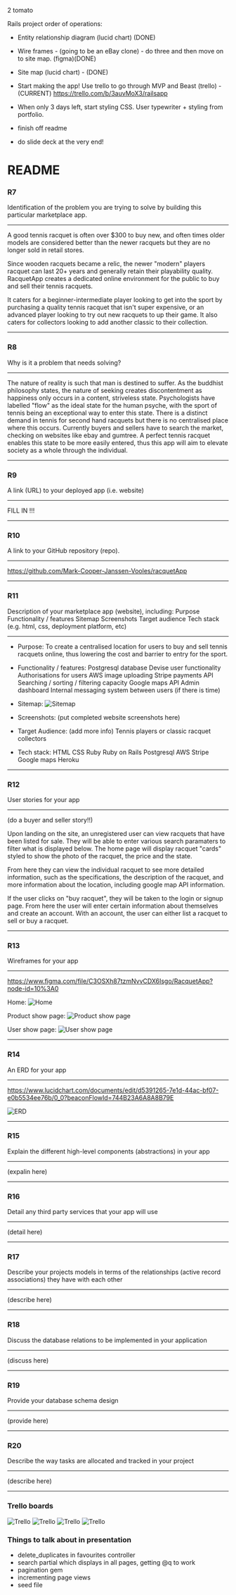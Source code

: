 2 tomato

Rails project order of operations:
- Entity relationship diagram (lucid chart) (DONE)
- Wire frames - (going to be an eBay clone) - do three and then move on to site map. (figma)(DONE)
- Site map (lucid chart) - (DONE)
- Start making the app! Use trello to go through MVP and Beast (trello) - (CURRENT)
https://trello.com/b/3auvMoX3/railsapp
- When only 3 days left, start styling CSS. User typewriter + styling from portfolio.

- finish off readme
- do slide deck at the very end!


# README

### R7 
Identification of the problem you are trying to solve by building this particular marketplace app.

---

A good tennis racquet is often over $300 to buy new, and often times older models are considered better than the newer racquets but they are no longer sold in retail stores. 

Since wooden racquets became a relic, the newer "modern" players racquet can last 20+ years and generally retain their playability quality. RacquetApp creates a dedicated online environment for the public to buy and sell their tennis racquets.

It caters for a beginner-intermediate player looking to get into the sport by purchasing a quality tennis racquet that isn't super expensive, or an advanced player looking to try out new racquets to up their game.  It also caters for collectors looking to add another classic to their collection.

---

### R8
Why is it a problem that needs solving?

---

The nature of reality is such that man is destined to suffer. As the buddhist philosophy states, the nature of seeking creates discontentment as happiness only occurs in a content, striveless state. Psychologists have labelled "flow" as the ideal state for the human psyche, with the sport of tennis being an exceptional way to enter this state. There is a distinct demand in tennis for second hand racquets but there is no centralised place where this occurs. Currently buyers and sellers have to search the market, checking on websites like ebay and gumtree. A perfect tennis racquet enables this state to be more easily entered, thus this app will aim to elevate society as a whole through the individual. 

---

### R9
A link (URL) to your deployed app (i.e. website)

---
FILL IN !!!

---

### R10
A link to your GitHub repository (repo).

---
https://github.com/Mark-Cooper-Janssen-Vooles/racquetApp

---

### R11
Description of your marketplace app (website), including:
Purpose
Functionality / features
Sitemap
Screenshots
Target audience
Tech stack (e.g. html, css, deployment platform, etc)

---

* Purpose: 
To create a centralised location for users to buy and sell tennis racquets online, thus lowering the cost and barrier to entry for the sport. 

* Functionality / features: 
Postgresql database
Devise user functionality
Authorisations for users
AWS image uploading
Stripe payments API
Searching / sorting / filtering capacity
Google maps API
Admin dashboard
Internal messaging system between users (if there is time)

* Sitemap:
![Sitemap](/docs/sitemap_racquetapp.png "Sitemap")

* Screenshots: 
(put completed website screenshots here)

* Target Audience: 
(add more info)
Tennis players or classic racquet collectors

* Tech stack:
HTML
CSS
Ruby
Ruby on Rails
Postgresql
AWS
Stripe
Google maps
Heroku

---

### R12

User stories for your app

---

(do a buyer and seller story!!)

Upon landing on the site, an unregistered user can view racquets that have been listed for sale. They will be able to enter various search paramaters to filter what is displayed below. The home page will display racquet "cards" styled to show the photo of the racquet, the price and the state. 

From here they can view the individual racquet to see more detailed information, such as the specifications, the description of the racquet, and more information about the location, including google map API information. 

If the user clicks on "buy racquet", they will be taken to the login or signup page. From here the user will enter certain information about themselves and create an account. With an account, the user can either list a racquet to sell or buy a racquet. 

---

### R13

Wireframes for your app

---

https://www.figma.com/file/C3OSXh87tzmNvvCDX6Isgo/RacquetApp?node-id=10%3A0

Home: 
![Home](/docs/home.png "Home")

Product show page: 
![Product show page](/docs/product_show.png "Product show page")

User show page:
![User show page](/docs/user_show.png "User show page")

---

### R14

An ERD for your app

---

https://www.lucidchart.com/documents/edit/d5391265-7e1d-44ac-bf07-e0b5534ee76b/0_0?beaconFlowId=744B23A6A8A8B79E

![ERD](/docs/RacquetApp.png "ERD")

---

### R15 

Explain the different high-level components (abstractions) in your app

---

(expalin here)

---

### R16

Detail any third party services that your app will use

---

(detail here)

---

### R17

Describe your projects models in terms of the relationships (active record associations) they have with each other

---

(describe here)

---

### R18

Discuss the database relations to be implemented in your application

---

(discuss here)

---

### R19

Provide your database schema design

---

(provide here)

---

### R20

Describe the way tasks are allocated and tracked in your project

---

(describe here)

---

### Trello boards

![Trello](/docs/trello1.png "Trello")
![Trello](/docs/trello2.png "Trello")
![Trello](/docs/trello3.png "Trello")
![Trello](/docs/trello4.png "Trello")

### Things to talk about in presentation
- delete_duplicates in favourites controller
- search partial which displays in all pages, getting @q to work
- pagination gem
- incrementing page views
- seed file